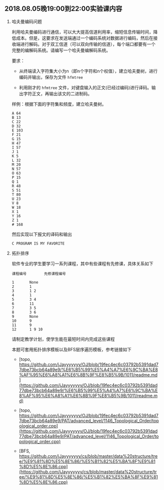 ##	2018.08.05晚19:00到22:00实验课内容

1.	哈夫曼编码问题

	利用哈夫曼编码进行通信，可以大大提高信道利用率，缩短信息传输时间，降低成本。但是，这要求在发送端通过一个编码系统对数据进行编码，然后在接收端进行解码。对于双工信道（可以双向传输的信道），每个端口都要有一个完整的编解码系统。请编写一个哈夫曼编解码系统。

	要求：

	*	从终端读入字符集大小为n（即n个字符和n个权值），建立哈夫曼树，进行编码并输出，保存为文件 `hfmtree`

	*	利用刚才的 `hfmtree` 文件，对键盘输入的正文(已经过编码)进行译码。输出字符正文，再输出该文的二进制码。

	样例：根据下面的字符集和频度，建立哈夫曼树。
	
	```
	A 64
	B 13
	C 22
	D 32
	E 103
	F 21
	G 15
	H 47
	I 57
	J 1
	K 5
	L 32
	M 20
	N 57
	O 63
	P 15
	Q 1
	R 48
	S 51
	T 80
	U 23
	V 8
	W 18
	X 1
	Y 16
	Z 1
	# 168
	```
	
	然后实现以下报文的译码和输出
	
	```
	C PROGRAM IS MY FAVORITE
	```
	
2.	拓扑排序

	软件专业的学生要学习一系列课程，其中有些课程有先修课，具体关系如下

	```
	课程编号		先修课程编号
	
	1		None
	2		1
	3		1 2
	4		1
	5		3 4
	6		11
	7		3 5
	8		3 6
	9		None
	10		9
	11		9
	12		1 9 10
	```

	请制定教学计划，使学生能在最短时间内完成这些课程


	本题可套用拓扑排序模板以及BFS层序遍历模板，参考链接如下

	*	[topo, https://github.com/jJayyyyyyy/OJ/blob/19fec4ec6c03792b5391dad77dbe73bcb64a89e9/%E6%B5%99%E5%A4%A7%E6%9C%BA%E8%AF%95%E6%A8%A1%E6%8B%9F%E8%B5%9B/1011/readme.md](https://github.com/jJayyyyyyy/OJ/blob/19fec4ec6c03792b5391dad77dbe73bcb64a89e9/%E6%B5%99%E5%A4%A7%E6%9C%BA%E8%AF%95%E6%A8%A1%E6%8B%9F%E8%B5%9B/1011/readme.md)

	*	[topo, https://github.com/jJayyyyyyy/OJ/blob/19fec4ec6c03792b5391dad77dbe73bcb64a89e9/PAT/advanced_level/1146_Topological_Order/topological_order.cpp](https://github.com/jJayyyyyyy/OJ/blob/19fec4ec6c03792b5391dad77dbe73bcb64a89e9/PAT/advanced_level/1146_Topological_Order/topological_order.cpp)
	
	*	[BFS, https://github.com/jJayyyyyyy/cs/blob/master/data%20structure/tree/%E9%81%8D%E5%8E%86/%E5%B1%82%E5%BA%8F%E9%81%8D%E5%8E%86.cpp](https://github.com/jJayyyyyyy/cs/blob/master/data%20structure/tree/%E9%81%8D%E5%8E%86/%E5%B1%82%E5%BA%8F%E9%81%8D%E5%8E%86.cpp)
	